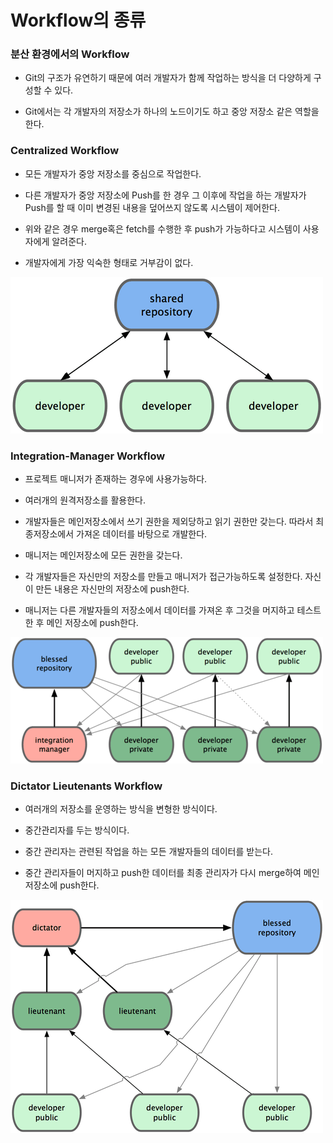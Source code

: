 Workflow의 종류
===============

### 분산 환경에서의 Workflow

-	Git의 구조가 유연하기 때문에 여러 개발자가 함께 작업하는 방식을 더 다양하게 구성할 수 있다.

-	Git에서는 각 개발자의 저장소가 하나의 노드이기도 하고 중앙 저장소 같은 역할을 한다.

### Centralized Workflow

-	모든 개발자가 중앙 저장소를 중심으로 작업한다.

-	다른 개발자가 중앙 저장소에 Push를 한 경우 그 이후에 작업을 하는 개발자가 Push를 할 때 이미 변경된 내용을 덮어쓰지 않도록 시스템이 제어한다.

-	위와 같은 경우 merge혹은 fetch를 수행한 후 push가 가능하다고 시스템이 사용자에게 알려준다.

-	개발자에게 가장 익숙한 형태로 거부감이 없다.

![중앙집중형워크플로우](img/centralizedworkflow.png)

### Integration-Manager Workflow

-	프로젝트 매니저가 존재하는 경우에 사용가능하다.

-	여러개의 원격저장소를 활용한다.

-	개발자들은 메인저장소에서 쓰기 권한을 제외당하고 읽기 권한만 갖는다. 따라서 최종저장소에서 가져온 데이터를 바탕으로 개발한다.

-	매니저는 메인저장소에 모든 권한을 갖는다.

-	각 개발자들은 자신만의 저장소를 만들고 매니저가 접근가능하도록 설정한다. 자신이 만든 내용은 자신만의 저장소에 push한다.

-	매니저는 다른 개발자들의 저장소에서 데이터를 가져온 후 그것을 머지하고 테스트한 후 메인 저장소에 push한다.

![완성매니저형워크플로우](img/integrationmanagerworkflow.png)

### Dictator Lieutenants Workflow

-	여러개의 저장소를 운영하는 방식을 변형한 방식이다.

-	중간관리자를 두는 방식이다.

-	중간 관리자는 관련된 작업을 하는 모든 개발자들의 데이터를 받는다.

-	중간 관리자들이 머지하고 push한 데이터를 최종 관리자가 다시 merge하여 메인저장소에 push한다.

![군대식워크플로우](img/dictatorlieutenantsworkflow.png)

